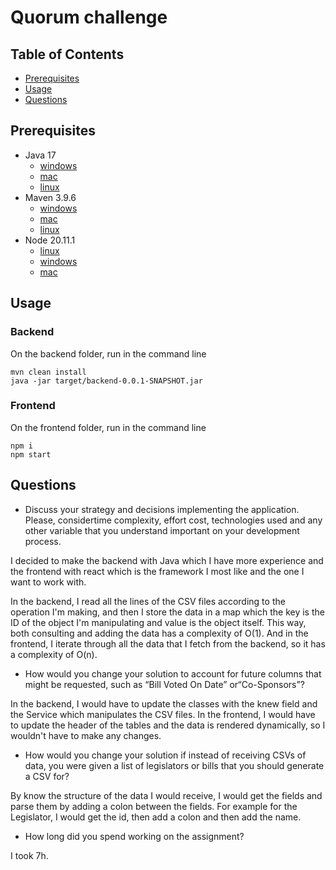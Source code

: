 # Quorum challenge

## Table of Contents

- [Prerequisites](#prerequisites)
- [Usage](#usage)
- [Questions](#questions)

## Prerequisites

- Java 17
  - [windows](https://docs.oracle.com/en/java/javase/17/install/installation-jdk-microsoft-windows-platforms.html#GUID-A7E27B90-A28D-4237-9383-A58B416071CA)
  - [mac](https://docs.oracle.com/en/java/javase/17/install/installation-jdk-macos.html#GUID-2FE451B0-9572-4E38-A1A5-568B77B146DE)
  - [linux](https://www.rosehosting.com/blog/how-to-install-java-17-lts-on-ubuntu-20-04/)
- Maven 3.9.6
  - [windows](https://phoenixnap.com/kb/install-maven-windows)
  - [mac](https://www.digitalocean.com/community/tutorials/install-maven-mac-os)
  - [linux](https://www.digitalocean.com/community/tutorials/install-maven-linux-ubuntu)
- Node 20.11.1
  - [linux](https://github.com/nodesource/distributions)
  - [windows](https://nodejs.org/en/download/package-manager#windows-1)
  - [mac](https://nodejs.org/en/download/package-manager#macos)

## Usage

### Backend

On the backend folder, run in the command line

```
mvn clean install
java -jar target/backend-0.0.1-SNAPSHOT.jar
```

### Frontend

On the frontend folder, run in the command line

```
npm i
npm start
```

## Questions

- Discuss your strategy and decisions implementing the application. Please, considertime
  complexity, effort cost, technologies used and any other variable that you understand
  important on your development process.

I decided to make the backend with Java which I have more experience and the frontend with react which is the framework
I most like and the one I want to work with.

In the backend, I read all the lines of the CSV files according to the operation I'm making, and then I store the data
in a map which the key is the ID of the object I'm manipulating and value is the object itself. This way, both consulting
and adding the data has a complexity of O(1). And in the frontend, I iterate through all the data that I fetch from the
backend, so it has a complexity of O(n).

- How would you change your solution to account for future columns that might be
  requested, such as “Bill Voted On Date” or“Co-Sponsors”?

In the backend, I would have to update the classes with the knew field and the Service which manipulates the CSV files.
In the frontend, I would have to update the header of the tables and the data is rendered dynamically, so I wouldn't
have to make any changes.

- How would you change your solution if instead of receiving CSVs of data, you were given a
  list of legislators or bills that you should generate a CSV for?

By know the structure of the data I would receive, I would get the fields and parse them by adding a colon between the
fields. For example for the Legislator, I would get the id, then add a colon and then add the name.

- How long did you spend working on the assignment?

I took 7h.
